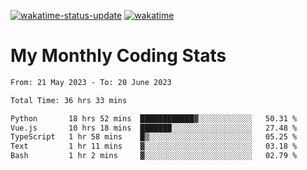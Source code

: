 [![wakatime-status-update](https://github.com/noopurphalak/noopurphalak/workflows/wakatime-status-update/badge.svg)](https://github.com/noopurphalak/noopurphalak/actions/workflows/main.yml)
[![wakatime](https://wakatime.com/badge/user/80ace140-ef40-4fdd-b8ed-f3be3d2e1aea.svg)](https://wakatime.com/@80ace140-ef40-4fdd-b8ed-f3be3d2e1aea)

# My Monthly Coding Stats

<!--START_SECTION:waka-->

```txt
From: 21 May 2023 - To: 20 June 2023

Total Time: 36 hrs 33 mins

Python       18 hrs 52 mins  ████████████▓░░░░░░░░░░░░   50.31 %
Vue.js       10 hrs 18 mins  ███████░░░░░░░░░░░░░░░░░░   27.48 %
TypeScript   1 hr 58 mins    █▒░░░░░░░░░░░░░░░░░░░░░░░   05.25 %
Text         1 hr 11 mins    ▓░░░░░░░░░░░░░░░░░░░░░░░░   03.18 %
Bash         1 hr 2 mins     ▓░░░░░░░░░░░░░░░░░░░░░░░░   02.79 %
```

<!--END_SECTION:waka-->
